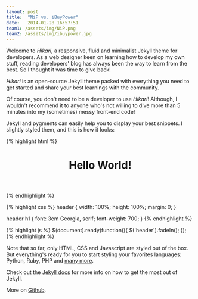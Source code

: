 ```yaml
---
layout: post
title:  "NiP vs. iBuyPower"
date:   2014-01-28 16:57:51
team1: /assets/img/NiP.png
team2: /assets/img/ibuypower.jpg
---
```


Welcome to *Hikari*, a responsive, fluid and minimalist Jekyll theme for developers. As a web designer keen on learning how to develop my own stuff, reading developers' blog has always been the way to learn from the best. So I thought it was time to give back! 

*Hikari* is an open-source Jekyll theme packed with everything you need to get started and share your best learnings with the community.

Of course, you don't need to be a developer to use *Hikari*! Although, I wouldn't recommend it to anyone who's not willing to dive more than 5 minutes into my (sometimes) messy front-end code!  

Jekyll and pygments can easily help you to display your best snippets. I slightly styled them, and this is how it looks: 

{% highlight html %}
<header>
  <h1>Hello World!</h1>
</header>
{% endhighlight %}

{% highlight css %}
header {
  width: 100%;
  height: 100%;
  margin: 0;
}

header h1 {
  font: 3em Georgia, serif;
  font-weight: 700;
}
{% endhighlight %}

{% highlight js %}
$(document).ready(function(){
  $('header').fadeIn();	
});
{% endhighlight %}

Note that so far, only HTML, CSS and Javascript are styled out of the box. But everything's ready for you to start styling your favorites languages: Python, Ruby, PHP and [many more](http://rubygems.org/gems/pygments.rb). 

Check out the [Jekyll docs](http://jekyllrb.com) for more info on how to get the most out of Jekyll. 

More on [Github](https://github.com/mojombo/jekyll).
